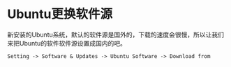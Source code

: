 # Ubuntu更换软件源

新安装的Ubuntu系统，默认的软件源是国外的，下载的速度会很慢，所以让我们来把Ubuntu的软件软件源设置成国内的吧。

```
Setting -> Software & Updates -> Ubuntu Software -> Download from
```